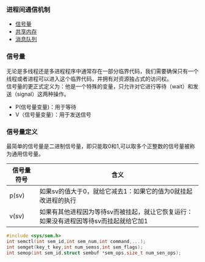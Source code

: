 ### 进程间通信机制  
- [信号量](#信号量)
- [共享内存]()
- [消息队列]()
### 信号量  
无论是多线程还是多进程程序中通常存在一部分临界代码，我们需要确保只有一个线程或者进程可以进入这个临界代码，并拥有对资源独占式的访问权。  
信号量的更正式定义为：他是一个特殊的变量，只允许对它进行等待（wait）和发送（signal）这两种操作。 
- P(信号量变量)：用于等待
- V（信号量变量）：用于发送信号
### 信号量定义  
最简单的信号量是二进制信号量，即只能取0和1,可以取多个正整数的信号量被称为通用信号量。

|信号量符号|含义|
|---|---|
|p(sv)|如果sv的值大于0，就给它减去1：如果它的值为0就挂起改进程的执行|
|v(sv)|如果有其他进程因为等待sv而被挂起，就让它恢复运行：如果没有进程因等待sv而挂起就给它加1|
```c
#include <sys/sem.h>
int semctl(int sem_id,int sem_num,int command,...);
int semget(key_t key,int num_semss,int sem_flags);
int semop(int sem_id,struct sembuf *sem_ops,size_t num_sen_ops);
```
